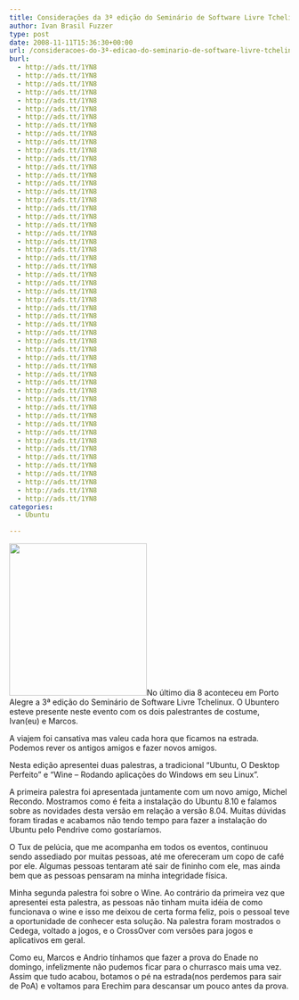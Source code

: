 ```yaml
---
title: Considerações da 3ª edição do Seminário de Software Livre Tchelinux
author: Ivan Brasil Fuzzer
type: post
date: 2008-11-11T15:36:30+00:00
url: /consideracoes-do-3ª-edicao-do-seminario-de-software-livre-tchelinux/
burl:
  - http://ads.tt/1YN8
  - http://ads.tt/1YN8
  - http://ads.tt/1YN8
  - http://ads.tt/1YN8
  - http://ads.tt/1YN8
  - http://ads.tt/1YN8
  - http://ads.tt/1YN8
  - http://ads.tt/1YN8
  - http://ads.tt/1YN8
  - http://ads.tt/1YN8
  - http://ads.tt/1YN8
  - http://ads.tt/1YN8
  - http://ads.tt/1YN8
  - http://ads.tt/1YN8
  - http://ads.tt/1YN8
  - http://ads.tt/1YN8
  - http://ads.tt/1YN8
  - http://ads.tt/1YN8
  - http://ads.tt/1YN8
  - http://ads.tt/1YN8
  - http://ads.tt/1YN8
  - http://ads.tt/1YN8
  - http://ads.tt/1YN8
  - http://ads.tt/1YN8
  - http://ads.tt/1YN8
  - http://ads.tt/1YN8
  - http://ads.tt/1YN8
  - http://ads.tt/1YN8
  - http://ads.tt/1YN8
  - http://ads.tt/1YN8
  - http://ads.tt/1YN8
  - http://ads.tt/1YN8
  - http://ads.tt/1YN8
  - http://ads.tt/1YN8
  - http://ads.tt/1YN8
  - http://ads.tt/1YN8
  - http://ads.tt/1YN8
  - http://ads.tt/1YN8
  - http://ads.tt/1YN8
  - http://ads.tt/1YN8
  - http://ads.tt/1YN8
  - http://ads.tt/1YN8
  - http://ads.tt/1YN8
  - http://ads.tt/1YN8
  - http://ads.tt/1YN8
  - http://ads.tt/1YN8
  - http://ads.tt/1YN8
  - http://ads.tt/1YN8
  - http://ads.tt/1YN8
  - http://ads.tt/1YN8
  - http://ads.tt/1YN8
  - http://ads.tt/1YN8
  - http://ads.tt/1YN8
categories:
  - Ubuntu

---
```

<img src="http://www.ubuntero.com.br/wp-content/uploads/2008/11/web-dsc01761.jpg" alt="" title="web-dsc01761" width="247" height="273" class="alignleft size-full wp-image-605" />No último dia 8 aconteceu em Porto Alegre a 3ª edição do Seminário de Software Livre Tchelinux. O Ubuntero esteve presente neste evento com os dois palestrantes de costume, Ivan(eu) e Marcos.

A viajem foi cansativa mas valeu cada hora que ficamos na estrada. Podemos rever os antigos amigos e fazer novos amigos.

Nesta edição apresentei duas palestras, a tradicional &#8220;Ubuntu, O Desktop Perfeito&#8221; e &#8220;Wine &#8211; Rodando aplicações do Windows em seu Linux&#8221;.

A primeira palestra foi apresentada juntamente com um novo amigo, Michel Recondo. Mostramos como é feita a instalação do Ubuntu 8.10 e falamos sobre as novidades desta versão em relação a versão 8.04. Muitas dúvidas foram tiradas e acabamos não tendo tempo para fazer a instalação do Ubuntu pelo Pendrive como gostaríamos.

O Tux de pelúcia, que me acompanha em todos os eventos, continuou sendo assediado por muitas pessoas, até me ofereceram um copo de café por ele. Algumas pessoas tentaram até sair de fininho com ele, mas ainda bem que as pessoas pensaram na minha integridade física.

Minha segunda palestra foi sobre o Wine. Ao contrário da primeira vez que apresentei esta palestra, as pessoas não tinham muita idéia de como funcionava o wine e isso me deixou de certa forma feliz, pois o pessoal teve a oportunidade de conhecer esta solução. Na palestra foram mostrados o Cedega, voltado a jogos, e o CrossOver com versões para jogos e aplicativos em geral.

Como eu, Marcos e Andrio tínhamos que fazer a prova do Enade no domingo, infelizmente não pudemos ficar para o churrasco mais uma vez. Assim que tudo acabou, botamos o pé na estrada(nos perdemos para sair de PoA) e voltamos para Erechim para descansar um pouco antes da prova.
